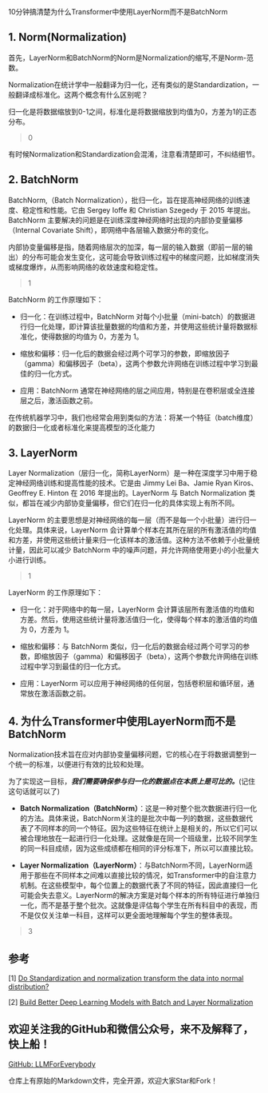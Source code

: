 10分钟搞清楚为什么Transformer中使用LayerNorm而不是BatchNorm
## 1. Norm(Normalization)

首先，LayerNorm和BatchNorm的Norm是Normalization的缩写,不是Norm-范数。

Normalization在统计学中一般翻译为归一化，还有类似的是Standardization，一般翻译成标准化。这两个概念有什么区别呢？

归一化是将数据缩放到0-1之间，标准化是将数据缩放到均值为0，方差为1的正态分布。

>0

有时候Normalization和Standardization会混淆，注意看清楚即可，不纠结细节。

## 2. BatchNorm
BatchNorm,（Batch Normalization），批归一化，旨在提高神经网络的训练速度、稳定性和性能。它由 Sergey Ioffe 和 Christian Szegedy 于 2015 年提出。BatchNorm 主要解决的问题是在训练深度神经网络时出现的内部协变量偏移（Internal Covariate Shift），即网络中各层输入数据分布的变化。

内部协变量偏移是指，随着网络层次的加深，每一层的输入数据（即前一层的输出）的分布可能会发生变化，这可能会导致训练过程中的梯度问题，比如梯度消失或梯度爆炸，从而影响网络的收敛速度和稳定性。

>1

BatchNorm 的工作原理如下：

- 归一化：在训练过程中，BatchNorm 对每个小批量（mini-batch）的数据进行归一化处理，即计算该批量数据的均值和方差，并使用这些统计量将数据标准化，使得数据的均值为 0，方差为 1。

- 缩放和偏移：归一化后的数据会经过两个可学习的参数，即缩放因子（gamma）和偏移因子（beta），这两个参数允许网络在训练过程中学习到最佳的归一化方式。

- 应用：BatchNorm 通常在神经网络的层之间应用，特别是在卷积层或全连接层之后，激活函数之前。


在传统机器学习中，我们也经常会用到类似的方法：将某一个特征（batch维度）的数据归一化或者标准化来提高模型的泛化能力


## 3. LayerNorm
Layer Normalization（层归一化，简称LayerNorm）是一种在深度学习中用于稳定神经网络训练和提高性能的技术。它是由 Jimmy Lei Ba、Jamie Ryan Kiros、Geoffrey E. Hinton 在 2016 年提出的。LayerNorm 与 Batch Normalization 类似，都旨在减少内部协变量偏移，但它们在归一化的具体实现上有所不同。

LayerNorm 的主要思想是对神经网络的每一层（而不是每一个小批量）进行归一化处理。具体来说，LayerNorm 会计算单个样本在其所在层的所有激活值的均值和方差，并使用这些统计量来归一化该样本的激活值。这种方法不依赖于小批量统计量，因此可以减少 BatchNorm 中的噪声问题，并允许网络使用更小的小批量大小进行训练。

>1

LayerNorm 的工作原理如下：

- 归一化：对于网络中的每一层，LayerNorm 会计算该层所有激活值的均值和方差。然后，使用这些统计量将激活值归一化，使得每个样本的激活值的均值为 0，方差为 1。

- 缩放和偏移：与 BatchNorm 类似，归一化后的数据会经过两个可学习的参数，即缩放因子（gamma）和偏移因子（beta），这两个参数允许网络在训练过程中学习到最佳的归一化方式。

- 应用：LayerNorm 可以应用于神经网络的任何层，包括卷积层和循环层，通常放在激活函数之前。


## 4. 为什么Transformer中使用LayerNorm而不是BatchNorm
Normalization技术旨在应对内部协变量偏移问题，它的核心在于将数据调整到一个统一的标准，以便进行有效的比较和处理。

为了实现这一目标，***我们需要确保参与归一化的数据点在本质上是可比的。***(记住这句话就可以了)

- **Batch Normalization（BatchNorm）**：这是一种对整个批次数据进行归一化的方法。具体来说，BatchNorm关注的是批次中每一列的数据，这些数据代表了不同样本的同一个特征。因为这些特征在统计上是相关的，所以它们可以被合理地放在一起进行归一化处理。这就像是在同一个班级里，比较不同学生的同一科目成绩，因为这些成绩都在相同的评分标准下，所以可以直接比较。

- **Layer Normalization（LayerNorm）**：与BatchNorm不同，LayerNorm适用于那些在不同样本之间难以直接比较的情况，如Transformer中的自注意力机制。在这些模型中，每个位置上的数据代表了不同的特征，因此直接归一化可能会失去意义。LayerNorm的解决方案是对每个样本的所有特征进行单独归一化，而不是基于整个批次。这就像是评估每个学生在所有科目中的表现，而不是仅仅关注单一科目，这样可以更全面地理解每个学生的整体表现。

>3


## 参考

<div id="refer-anchor-1"></div>


[1] [Do Standardization and normalization transform the data into normal distribution?](https://python.plainenglish.io/do-standardization-and-normalization-transform-the-data-into-normal-distribution-cb5857ab9c63)

[2] [Build Better Deep Learning Models with Batch and Layer Normalization](https://www.pinecone.io/learn/batch-layer-normalization/)

## 欢迎关注我的GitHub和微信公众号，来不及解释了，快上船！

[GitHub: LLMForEverybody](https://github.com/luhengshiwo/LLMForEverybody)

仓库上有原始的Markdown文件，完全开源，欢迎大家Star和Fork！


